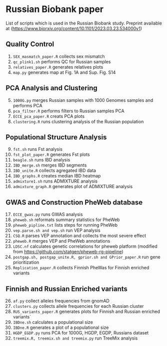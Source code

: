 # **Russian Biobank paper**
List of scripts which is used in the Russian Biobank study. Preprint available at (https://www.biorxiv.org/content/10.1101/2023.03.23.534000v1)

## **Quality Control**

1. `SEX_masmatch_paper.R` collects sex mismatch
2. `qc_plink1.sh` performs QC for Russian samples
3. `relatives_paper.R` generates relatives plots
4. `map.py` generates map at Fig. 1A and Sup. Fig. S14

## **PCA Analysis and Clustering**

5. `1000G.py` merges Russian samples with 1000 Genomes samples and performs PCA
6. `pca_filter.R` performs filters to Russian samples PCA
7. `ECCE_pca_paper.R` creats PCA plots
8. `clustering.R` runs clustering analysis of the Russian population

## **Populational Structure Analysis**

9. `fst.sh` runs Fst analysis
10. `fst_plot_paper.R` generates Fst plots
11. `beagle.sh` runs IBD analysis
12. `IBD_merge.sh` merges IBD segments
13. `IBD_unite.R` collects agregated IBD data
14. `IBD_graphs.R` creates median IBD heatmap
15. `admixture1.sh` runs ADMIXTURE analysis
16. `admixture_graph.R` generates plot of ADMIXTURE analysis

## **GWAS and Construction PheWeb database**

17. `ECCE_gwas.py` runs GWAS analysis
18. `pheweb.sh` reformats summary statistics for PheWeb
19. `pheweb_pipline.txt` lists steps for running PheWeb
20. `vep.parse.sh and vep.sh` run VEP analysis
21. `CSQ.R` parses VEP annotation and collects the most severe effect
22. `pheweb.R` merges VEP and PheWeb annotations
23. `LDSC.nf` calculates genetic correlations for pheweb platform (modified from https://github.com/statgen/pheweb-rg-pipeline) 
24. `postgap.sh, postgap_unite.R, gprior.sh and GPrior_paper.R` run gene prioritization
25. `Replication_paper.R` collects Finnish PheWas for Finnish enriched variants

## **Finnish and Russian Enriched variants**

26. `af.py` collect alleles frequencies from gnomAD
27. `clusters.py` collects allele frequencies for each Russian cluster
28. `RUS_variants_paper.R` generates plots for Finnish and Russian enriched variants`
29. `IBDne.sh` calculates a populational size
30. `IBDne.R` generates a plot of a populational size
31. `HGDP_EGDP.py` runs PCA for 1000G, HGDP, EGDP, Russians dataset
32. `treemix.R, treemix.sh and treemix.py` run TreeMix analysis
